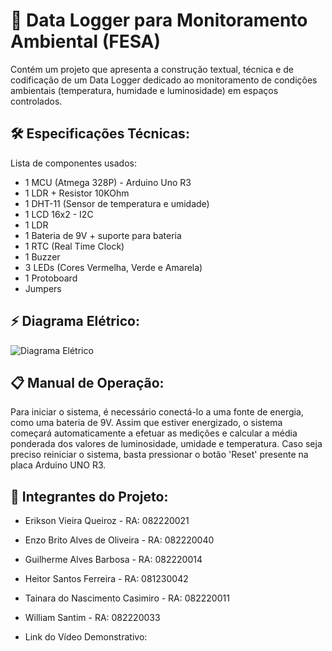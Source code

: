 # 🚀 Data Logger para Monitoramento Ambiental (FESA)

Contém um projeto que apresenta a construção textual, técnica e de codificação de um Data Logger dedicado ao monitoramento de condições ambientais (temperatura, humidade e luminosidade) em espaços controlados.

## 🛠️ Especificações Técnicas:

Lista de componentes usados:

- 1 MCU (Atmega 328P) - Arduino Uno R3
- 1 LDR + Resistor 10KOhm
- 1 DHT-11 (Sensor de temperatura e umidade)
- 1 LCD 16x2 - I2C
- 1 LDR
- 1 Bateria de 9V + suporte para bateria
- 1 RTC (Real Time Clock)
- 1 Buzzer
- 3 LEDs (Cores Vermelha, Verde e Amarela)
- 1 Protoboard
- Jumpers

## ⚡ Diagrama Elétrico:

![Diagrama Elétrico](https://github.com/user-attachments/assets/063c4789-e729-45cd-8191-659d4cc04cc2)

## 📋 Manual de Operação:

Para iniciar o sistema, é necessário conectá-lo a uma fonte de energia, como uma bateria de 9V. Assim que estiver energizado, o sistema começará automaticamente a efetuar as medições e calcular a média ponderada dos valores de luminosidade, umidade e temperatura. Caso seja preciso reiniciar o sistema, basta pressionar o botão 'Reset' presente na placa Arduino UNO R3.

## 🤝 Integrantes do Projeto:

- Erikson Vieira Queiroz - RA: 082220021
- Enzo Brito Alves de Oliveira - RA: 082220040
- Guilherme Alves Barbosa - RA: 082220014
- Heitor Santos Ferreira - RA: 081230042
- Tainara do Nascimento Casimiro - RA: 082220011
- William Santim - RA: 082220033

- Link do Vídeo Demonstrativo: 
